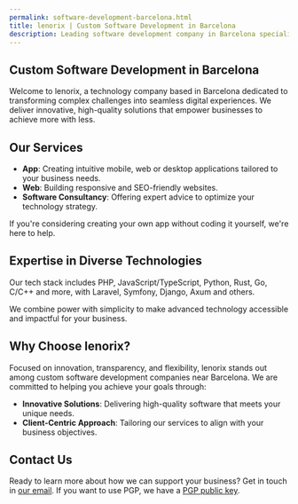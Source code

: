 ```yaml
---
permalink: software-development-barcelona.html
title: lenorix | Custom Software Development in Barcelona
description: Leading software development company in Barcelona specializing in local business solutions. Expert team creating custom apps and enterprise software near Barcelona. Professional developers ready to transform your business with modern technology. Local presence, global standards.
---
```


## Custom Software Development in Barcelona

Welcome to lenorix, a technology company based in Barcelona dedicated to transforming complex challenges into seamless digital experiences. We deliver innovative, high-quality solutions that empower businesses to achieve more with less.

## Our Services

- **App**: Creating intuitive mobile, web or desktop applications tailored to your business needs.
- **Web**: Building responsive and SEO-friendly websites.
- **Software Consultancy**: Offering expert advice to optimize your technology strategy.

If you're considering creating your own app without coding it yourself, we're here to help.

## Expertise in Diverse Technologies

Our tech stack includes PHP, JavaScript/TypeScript, Python, Rust, Go, C/C++ and more, with Laravel, Symfony, Django, Axum and others.

We combine power with simplicity to make advanced technology accessible and impactful for your business.

## Why Choose lenorix?

Focused on innovation, transparency, and flexibility, lenorix stands out among custom software development companies near Barcelona. We are committed to helping you achieve your goals through:

- **Innovative Solutions**: Delivering high-quality software that meets your unique needs.
- **Client-Centric Approach**: Tailoring our services to align with your business objectives.

## Contact Us

Ready to learn more about how we can support your business? Get in touch in [our email](mailto:contact@lenorix.com). If you want to use PGP, we have a [PGP public key](./public-key).
